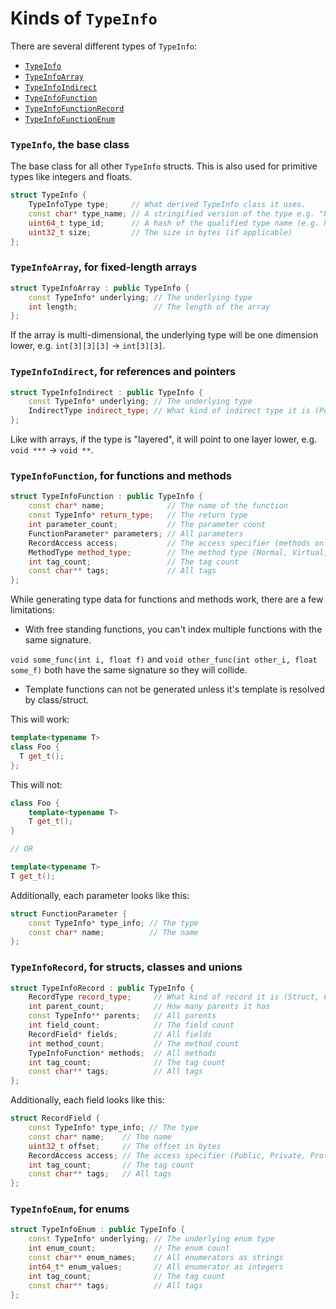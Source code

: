 
# Kinds of `TypeInfo`
There are several different types of `TypeInfo`:

  - [`TypeInfo`](#TypeInfo)
  - [`TypeInfoArray`](#TypeInfoArray)
  - [`TypeInfoIndirect`](#TypeInfoIndirect)
  - [`TypeInfoFunction`](#TypeInfoFunction)
  - [`TypeInfoFunctionRecord`](#TypeInfoRecord)
  - [`TypeInfoFunctionEnum`](#TypeInfoEnum)

<a name="TypeInfo"></a>
### `TypeInfo`, the base class
The base class for all other `TypeInfo` structs.
This is also used for primitive types like integers and floats.
```cpp
struct TypeInfo {
    TypeInfoType type;     // What derived TypeInfo class it uses.
    const char* type_name; // A stringified version of the type e.g. "POD"
    uint64_t type_id;      // A hash of the qualified type name (e.g. hash of "my_namespace::detail::POD")
    uint32_t size;         // The size in bytes (if applicable)
};
```

<a name="TypeInfoArray"></a>
### `TypeInfoArray`, for fixed-length arrays
```cpp
struct TypeInfoArray : public TypeInfo {
    const TypeInfo* underlying; // The underlying type
    int length;                 // The length of the array
};
```
If the array is multi-dimensional, the underlying type will be one dimension lower, e.g. `int[3][3][3]` -> `int[3][3]`.

<a name="TypeInfoIndirect"></a>
### `TypeInfoIndirect`, for references and pointers
```cpp
struct TypeInfoIndirect : public TypeInfo {
    const TypeInfo* underlying; // The underlying type
    IndirectType indirect_type; // What kind of indirect type it is (Pointer, L/R Reference)
};
```
Like with arrays, if the type is "layered", it will point to one layer lower, e.g. `void ***` -> `void **`.

<a name="TypeInfoFunction"></a>
### `TypeInfoFunction`, for functions and methods
```cpp
struct TypeInfoFunction : public TypeInfo {
    const char* name;              // The name of the function
    const TypeInfo* return_type;   // The return type
    int parameter_count;           // The parameter count
    FunctionParameter* parameters; // All parameters
    RecordAccess access;           // The access specifier (methods only, Public, Protected, Private)
    MethodType method_type;        // The method type (Normal, Virtual, Abstract)
    int tag_count;                 // The tag count
    const char** tags;             // All tags
};
```
While generating type data for functions and methods work, there are a few limitations:
  * With free standing functions, you can't index multiple functions with the same signature.
  
  `void some_func(int i, float f)` and `void other_func(int other_i, float some_f)` both have the same signature so they will collide.
  * Template functions can not be generated unless it's template is resolved by class/struct.
  
  This will work:
  ```cpp
template<typename T>
class Foo {
    T get_t();
};
```
  This will not:
```cpp
class Foo {
    template<typename T>
    T get_t();
}

// OR

template<typename T>
T get_t();
```

Additionally, each parameter looks like this:
```cpp
struct FunctionParameter {
    const TypeInfo* type_info; // The type
    const char* name;          // The name
};
```

<a name="TypeInfoRecord"></a>
### `TypeInfoRecord`, for structs, classes and unions
```cpp
struct TypeInfoRecord : public TypeInfo {
    RecordType record_type;     // What kind of record it is (Struct, Class, Union)
    int parent_count;           // How many parents it has
    const TypeInfo** parents;   // All parents
    int field_count;            // The field count
    RecordField* fields;        // All fields
    int method_count;           // The method count
    TypeInfoFunction* methods;  // All methods
    int tag_count;              // The tag count
    const char** tags;          // All tags
};
```
Additionally, each field looks like this:
```cpp
struct RecordField {
    const TypeInfo* type_info; // The type
    const char* name;    // The name
    uint32_t offset;     // The offset in bytes
    RecordAccess access; // The access specifier (Public, Private, Protected)
    int tag_count;       // The tag count
    const char** tags;   // All tags
};
```

<a name="TypeInfoEnum"></a>
### `TypeInfoEnum`, for enums
```cpp
struct TypeInfoEnum : public TypeInfo {
    const TypeInfo* underlying; // The underlying enum type
    int enum_count;             // The enum count
    const char** enum_names;    // All enumerators as strings
    int64_t* enum_values;       // All enumerator as integers
    int tag_count;              // The tag count
    const char** tags;          // All tags
};
```
